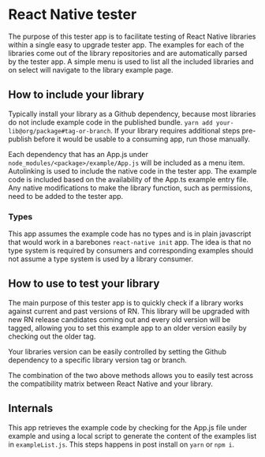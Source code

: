 # React Native tester

The purpose of this tester app is to facilitate testing of React Native libraries within a single easy to upgrade tester app. The examples for each of the libraries come out of the library repositories and are automatically parsed by the tester app. A simple menu is used to list all the included libraries and on select will navigate to the library example page.

## How to include your library

Typically install your library as a Github dependency, because most libraries do not include example code in the published bundle. ```yarn add your-lib@org/package#tag-or-branch```. If your library requires additional steps pre-publish before it would be usable to a consuming app, run those manually.

Each dependency that has an App.js under `node_modules/<package>/example/App.js` will be included as a menu item. Autolinking is used to include the native code in the tester app. The example code is included based on the availability of the App.ts example entry file. Any native modifications to make the library function, such as permissions, need to be added to the tester app.

### Types

This app assumes the example code has no types and is in plain javascript that would work in a barebones `react-native init` app. The idea is that no type system is required by consumers and corresponding examples should not assume a type system is used by a library consumer.

## How to use to test your library

The main purpose of this tester app is to quickly check if a library works against current and past versions of RN. This library will be upgraded with new RN release candidates coming out and every old version will be tagged, allowing you to set this example app to an older version easily by checking out the older tag.

Your libraries version can be easily controlled by setting the Github dependency to a specific library version tag or branch.

The combination of the two above methods allows you to easily test across the compatibility matrix between React Native and your library.

## Internals

This app retrieves the example code by checking for the App.js file under example and using a local script to generate the content of the examples list in `exampleList.js`. This steps happens in post install on `yarn` or `npm i`.
